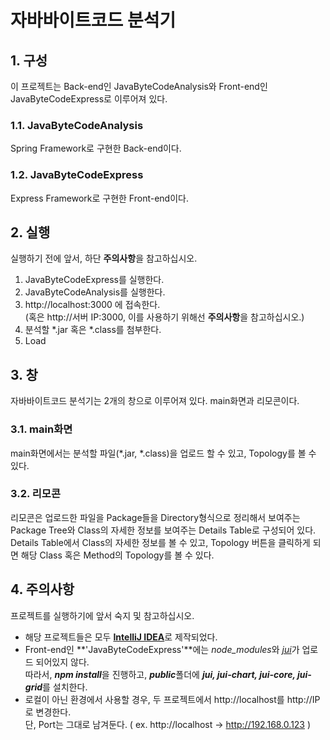 # 자바바이트코드 분석기

## 1. 구성
이 프로젝트는 Back-end인 JavaByteCodeAnalysis와 Front-end인 JavaByteCodeExpress로 이루어져 있다.

### 1.1. JavaByteCodeAnalysis
Spring Framework로 구현한 Back-end이다.

### 1.2. JavaByteCodeExpress
Express Framework로 구현한 Front-end이다.

## 2. 실행
실행하기 전에 앞서, 하단 **주의사항**을 참고하십시오.

1. JavaByteCodeExpress를 실행한다.
2. JavaByteCodeAnalysis를 실행한다.
3. http://localhost:3000 에 접속한다.  
(혹은 http://서버 IP:3000, 이를 사용하기 위해선 **주의사항**을 참고하십시오.)
4. 분석할 *.jar 혹은 *.class를 첨부한다.
5. Load

## 3. 창
자바바이트코드 분석기는 2개의 창으로 이루어져 있다. main화면과 리모콘이다.

### 3.1. main화면
main화면에서는 분석할 파일(*.jar, *.class)을 업로드 할 수 있고, Topology를 볼 수 있다.

### 3.2. 리모콘
리모콘은 업로드한 파일을 Package들을 Directory형식으로 정리해서 보여주는 Package Tree와 Class의 자세한 정보를 보여주는 Details Table로 구성되어 있다.  
Details Table에서 Class의 자세한 정보를 볼 수 있고, Topology 버튼을 클릭하게 되면 해당 Class 혹은 Method의 Topology를 볼 수 있다.

## 4. 주의사항
프로젝트를 실행하기에 앞서 숙지 및 참고하십시오.
* 해당 프로젝트들은 모두 [**IntelliJ IDEA**](https://www.jetbrains.com/idea/)로 제작되었다.
* Front-end인 **'JavaByteCodeExpress'**에는 *node_modules*와 [*jui*](http://github.com/juijs)가 업로드 되어있지 않다.  
따라서, ***npm install***을 진행하고, ***public***폴더에 ***jui, jui-chart, jui-core, jui-grid***를 설치한다.
* 로컬이 아닌 환경에서 사용할 경우, 두 프로젝트에서 http://localhost를 http://IP로 변경한다.  
단, Port는 그대로 남겨둔다. ( ex. http://localhost -> http://192.168.0.123 )
